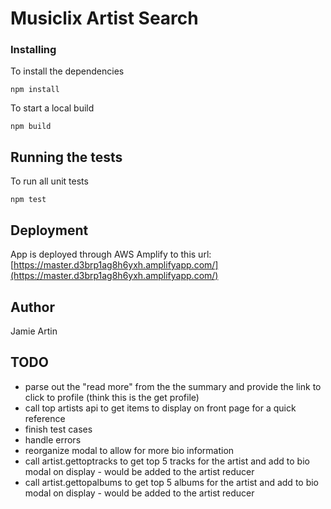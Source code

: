 # Musiclix Artist Search

### Installing

To install the dependencies

`npm install`

To start a local build

`npm build`

## Running the tests

To run all unit tests 

`npm test`

## Deployment

App is deployed through AWS Amplify to this url: [https://master.d3brp1ag8h6yxh.amplifyapp.com/](https://master.d3brp1ag8h6yxh.amplifyapp.com/)

## Author

Jamie Artin

## TODO
* parse out the "read more" from the the summary and provide the link to click to profile (think this is the get profile)
* call top artists api to get items to display on front page for a quick reference
* finish test cases
* handle errors
* reorganize modal to allow for more bio information
* call artist.gettoptracks to get top 5 tracks for the artist and add to bio modal on display - would be added to the artist reducer
* call artist.gettopalbums to get top 5 albums for the artist and add to bio modal on display - would be added to the artist reducer